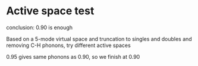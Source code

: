 # Active space test
conclusion: 0.90 is enough

Based on a 5-mode virtual space and truncation to singles and doubles and removing C-H phonons, try different active spaces

0.95 gives same phonons as 0.90, so we finish at 0.90